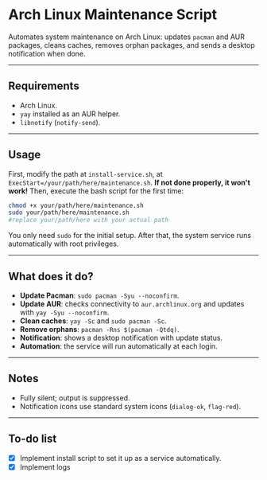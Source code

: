 # Arch Linux Maintenance Script

Automates system maintenance on Arch Linux: updates `pacman` and AUR packages, cleans caches, removes orphan packages, and sends a desktop notification when done.

---

## Requirements

* Arch Linux.
* `yay` installed as an AUR helper.
* `libnotify` (`notify-send`).

---

## Usage
First, modify the path at `install-service.sh`, at `ExecStart=/your/path/here/maintenance.sh`. 
**If not done properly, it won't work!**
Then, execute the bash script for the first time:
```bash
chmod +x your/path/here/maintenance.sh
sudo your/path/here/maintenance.sh
#replace your/path/here with your actual path
```
You only need `sudo` for the initial setup. After that, the system service runs automatically with root privileges.

---

## What does it do?

* **Update Pacman**: `sudo pacman -Syu --noconfirm`.
* **Update AUR**: checks connectivity to `aur.archlinux.org` and updates with `yay -Syu --noconfirm`.
* **Clean caches**: `yay -Sc` and `sudo pacman -Sc`.
* **Remove orphans**: `pacman -Rns $(pacman -Qtdq)`.
* **Notification**: shows a desktop notification with update status.
* **Automation**: the service will run automatically at each login.
---
## Notes

* Fully silent; output is suppressed.
* Notification icons use standard system icons (`dialog-ok`, `flag-red`).

---
## To-do list
- [x] Implement install script to set it up as a service automatically.
- [x] Implement logs
